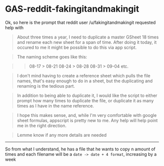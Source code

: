 # GAS-reddit-fakingitandmakingit

Ok, so here is the prompt that reddit user /u/fakingitandmakingit requested help with

>About three times a year, I need to duplicate a master GSheet 18 times and rename each new sheet for a span of time. After doing it today, it occured to me it might be possible to do this via app script.

>The naming scheme goes like this:

>>08-17 > 08-21
>>08-24 > 08-28
>>08-31 > 09-04
>>etc.

>I don't mind having to create a reference sheet which pulls the file names, that's easy enough to do in a sheet, but the duplicating and renaming is the tedious part.

>In addition to being able to duplicate it, I would like the script to either prompt how many times to duplicate the file, or duplicate it as many times as I have in the name reference.

>I hope this makes sense, and, while I'm very comfortable with google sheet formulas, appscript is pretty new to me. Any help will help point me in the right direction.

>Lemme know if any more details are needed

---------

So from what I understand, he has a file that he wants to copy n amount of times and each filename will be a ```date -> date + 4 format```, increasing by a week